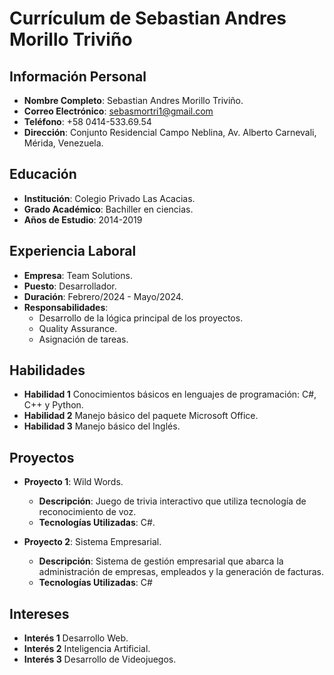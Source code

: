 # Currículum de Sebastian Andres Morillo Triviño

## Información Personal
- **Nombre Completo**: Sebastian Andres Morillo Triviño.
- **Correo Electrónico**: sebasmortri1@gmail.com
- **Teléfono**: +58 0414-533.69.54
- **Dirección**: Conjunto Residencial Campo Neblina, Av. Alberto Carnevali, Mérida, Venezuela.

## Educación
- **Institución**: Colegio Privado Las Acacias.
- **Grado Académico**: Bachiller en ciencias.
- **Años de Estudio**: 2014-2019

## Experiencia Laboral
- **Empresa**: Team Solutions.
- **Puesto**: Desarrollador.
- **Duración**: Febrero/2024 - Mayo/2024.
- **Responsabilidades**:
  - Desarrollo de la lógica principal de los proyectos.
  - Quality Assurance.
  - Asignación de tareas.

## Habilidades
- **Habilidad 1** Conocimientos básicos en lenguajes de programación: C#, C++ y Python.
- **Habilidad 2** Manejo básico del paquete Microsoft Office.
- **Habilidad 3** Manejo básico del Inglés.

## Proyectos
- **Proyecto 1**: Wild Words.
  - **Descripción**: Juego de trivia interactivo que utiliza tecnología de reconocimiento de voz.
  - **Tecnologías Utilizadas**: C#.

- **Proyecto 2**: Sistema Empresarial.
  - **Descripción**: Sistema de gestión empresarial que abarca la administración de empresas, empleados y la generación de facturas.
  - **Tecnologías Utilizadas**: C#

## Intereses
- **Interés 1** Desarrollo Web.
- **Interés 2** Inteligencia Artificial.
- **Interés 3** Desarrollo de Videojuegos.
